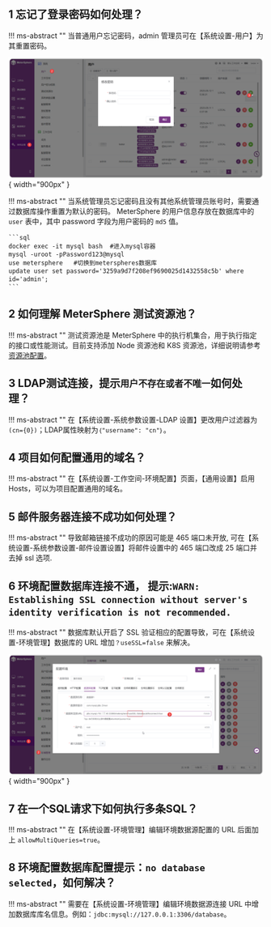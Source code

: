 ## 1 忘记了登录密码如何处理？
!!! ms-abstract ""
    当普通用户忘记密码，admin 管理员可在【系统设置-用户】为其重置密码。

![! 修改密码](../img/faq/修改普通用户密码.png){ width="900px" }

!!! ms-abstract ""
    当系统管理员忘记密码且没有其他系统管理员账号时，需要通过数据库操作重置为默认的密码。
    MeterSphere 的用户信息存放在数据库中的 `user` 表中，其中 password 字段为用户密码的 `md5` 值。

    ```sql
    docker exec -it mysql bash  #进入mysql容器
    mysql -uroot -pPassword123@mysql
    use metersphere   #切换到meterspheres数据库
    update user set password='3259a9d7f208ef9690025d1432558c5b' where id='admin';
    ```
## 2 如何理解 MeterSphere 测试资源池？
!!! ms-abstract ""
    测试资源池是 MeterSphere 中的执行机集合，用于执行指定的接口或性能测试。目前支持添加 Node 资源池和 K8S 资源池，详细说明请参考[资源池配置](../installation/build_node_controller.md)。

## 3 LDAP测试连接，提示`用户不存在或者不唯一`如何处理？
!!! ms-abstract ""
    在【系统设置-系统参数设置-LDAP 设置】更改用户过滤器为`(cn={0})`；LDAP属性映射为`｛"username": "cn"｝`。

## 4 项目如何配置通用的域名？
!!! ms-abstract ""
    在【系统设置-工作空间-环境配置】页面，【通用设置】启用 Hosts，可以为项目配置通用的域名。

## 5 邮件服务器连接不成功如何处理？
!!! ms-abstract ""
     导致邮箱链接不成功的原因可能是 465 端口未开放, 可在【系统设置-系统参数设置-邮件设置设置】将邮件设置中的 465 端口改成 25 端口并去掉 ssl 选项.

## 6 环境配置数据库连接不通， 提示:`WARN: Establishing SSL connection without server's identity verification is not recommended.`
!!! ms-abstract ""
    数据库默认开启了 SSL 验证相应的配置导致，可在【系统设置-环境管理】数据库的 URL 增加`？useSSL=false` 来解决。

![! 数据库配置](../img/faq/数据库配置1.png){ width="900px" }

## 7 在一个SQL请求下如何执行多条SQL？
!!! ms-abstract ""
    在【系统设置-环境管理】编辑环境数据源配置的 URL 后面加上 `allowMultiQueries=true`。

## 8 环境配置数据库配置提示：`no database selected`，如何解决？
!!! ms-abstract ""
    需要在【系统设置-环境管理】编辑环境数据源连接 URL 中增加数据库库名信息。例如：`jdbc:mysql://127.0.0.1:3306/database`。



